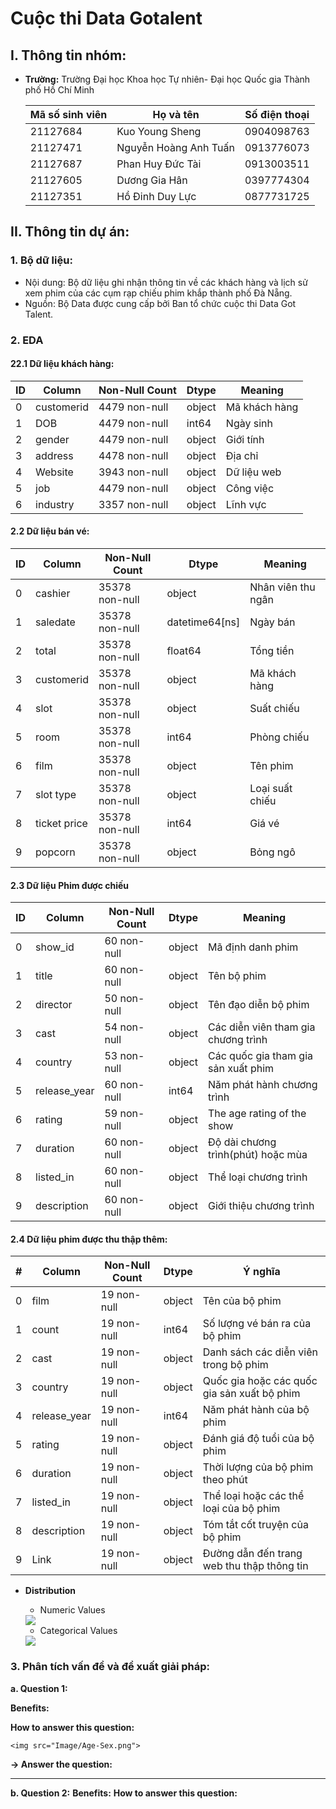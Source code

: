 # Cuộc thi Data Gotalent

## I. Thông tin nhóm:

- **Trường:** Trường Đại học Khoa học Tự nhiên- Đại học Quốc gia Thành phố Hồ Chí Minh
  
    Mã số sinh viên|Họ và tên|Số điện thoại
    -|-|-
    21127684|Kuo Young Sheng|0904098763 
    21127471|Nguyễn Hoàng Anh Tuấn|0913776073
    21127687|Phan Huy Đức Tài|0913003511
    21127605|Dương Gia Hân|0397774304
    21127351|Hồ Đinh Duy Lực|0877731725


## II. Thông tin dự án:
### 1. Bộ dữ liệu:
- Nội dung: Bộ dữ liệu ghi nhận thông tin về các khách hàng và lịch sử xem phim của các cụm rạp chiếu phim khắp thành phố Đà Nẵng.
- Nguồn: Bộ Data được cung cấp bởi Ban tổ chức cuộc thi Data Got Talent.

### 2. EDA
#### 22.1 Dữ liệu khách hàng:
| ID | Column | Non-Null Count | Dtype | Meaning |
|----|--------|----------------|-------|---------|
| 0  | customerid | 4479 non-null  | object | Mã khách hàng |
| 1  | DOB        | 4479 non-null  | int64  | Ngày sinh |
| 2  | gender     | 4479 non-null  | object | Giới tính |
| 3  | address    | 4478 non-null  | object | Địa chỉ |
| 4  | Website    | 3943 non-null  | object | Dữ liệu web |
| 5  | job        | 4479 non-null  | object | Công việc |
| 6  | industry   | 3357 non-null  | object | Lĩnh vực |

#### 2.2 Dữ liệu bán vé:

| ID | Column | Non-Null Count | Dtype | Meaning |
|----|--------|----------------|-------|---------|
| 0  | cashier | 35378 non-null | object | Nhân viên thu ngân |
| 1  | saledate | 35378 non-null | datetime64[ns] | Ngày bán |
| 2  | total | 35378 non-null | float64 | Tổng tiền |
| 3  | customerid | 35378 non-null | object | Mã khách hàng |
| 4  | slot | 35378 non-null | object | Suất chiếu |
| 5  | room | 35378 non-null | int64 | Phòng chiếu |
| 6  | film | 35378 non-null | object | Tên phim |
| 7  | slot type | 35378 non-null | object | Loại suất chiếu |
| 8  | ticket price | 35378 non-null | int64 | Giá vé |
| 9  | popcorn | 35378 non-null | object | Bỏng ngô |


#### 2.3 Dữ liệu Phim được chiếu
| ID | Column       | Non-Null Count | Dtype  | Meaning                                              |
|----|--------------|----------------|--------|------------------------------------------------------|
| 0  | show_id      | 60 non-null    | object | Mã định danh phim                   |
| 1  | title        | 60 non-null    | object | Tên bộ phim                                 |
| 2  | director     | 50 non-null    | object | Tên đạo diễn bộ phim                 |
| 3  | cast         | 54 non-null    | object | Các diễn viên tham gia chương trình         |
| 4  | country      | 53 non-null    | object | Các quốc gia tham gia sản xuất phim |
| 5  | release_year | 60 non-null    | int64  | Năm phát hành chương trình                  |
| 6  | rating       | 59 non-null    | object | The age rating of the show                           |
| 7  | duration     | 60 non-null    | object | Độ dài chương trình(phút) hoặc mùa        |
| 8  | listed_in    | 60 non-null    | object | Thể loại chương trình                  |
| 9  | description  | 60 non-null    | object | Giới thiệu chương trình                       |

#### 2.4 Dữ liệu phim được thu thập thêm:

| #   | Column       | Non-Null Count | Dtype  | Ý nghĩa                                             |
|----|--------------|----------------|--------|------------------------------------------------------|
| 0  | film         | 19 non-null    | object | Tên của bộ phim                                      |
| 1  | count        | 19 non-null    | int64  | Số lượng vé bán ra của bộ phim                        |
| 2  | cast         | 19 non-null    | object | Danh sách các diễn viên  trong bộ phim |
| 3  | country      | 19 non-null    | object | Quốc gia hoặc các quốc gia sản xuất bộ phim           |
| 4  | release_year | 19 non-null    | int64  | Năm phát hành của bộ phim                            |
| 5  | rating       | 19 non-null    | object | Đánh giá độ tuổi của bộ phim                         |
| 6  | duration     | 19 non-null    | object | Thời lượng của bộ phim theo phút            |
| 7  | listed_in    | 19 non-null    | object | Thể loại hoặc các thể loại của bộ phim                |
| 8  | description  | 19 non-null    | object | Tóm tắt cốt truyện của bộ phim                       |
| 9  | Link         | 19 non-null    | object | Đường dẫn đến trang web thu thập thông tin           |


- **Distribution**
    - Numeric Values
      
    <img src="Image/Numeric-values.png">

    - Categorical Values
      
    <img src="Image/Categorical-values.png">



### 3. Phân tích vấn đề và đề xuất giải pháp:
**a. Question 1:** 

**Benefits:** 

**How to answer this question:**

  
    <img src="Image/Age-Sex.png">


**&rarr; Answer the question:** 

  
<hr/>

**b. Question 2:** 
**Benefits:** 
**How to answer this question:**



